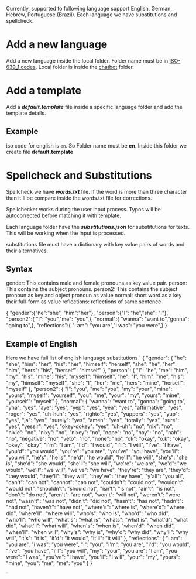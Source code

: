 Currently, supported to following language support English, German, Hebrew, Portuguese (Brazil). Each language we have
substitutions and spellcheck.

# Add a new language

Add a new language inside the local folder. Folder name must be
in [ISO-639_1 codes](https://en.wikipedia.org/wiki/List_of_ISO_639-1_codes). Local folder is inside
the [chatbot](https://github.com/ahmadfaizalbh/Chatbot/tree/master/chatbot/local) folder.

# Add a template

Add a ***default.template*** file inside a specific language folder and add the template details.

## Example

iso code for english is `en`. So Folder name must be **en**. Inside this folder we create file **default.template**

# Spellcheck and Substitutions

Spellcheck we have ***words.txt*** file. If the word is more than three character then it'll be compare inside the words.txt
file for corrections.

Spellchecker works during the user input process. Typos will be autocorrected before matching it with template.

Each language folder have the ***substitutions.json*** for substitutions for texts. This will be working when the input
is processed.

substitutions file must have a dictionary with key value pairs of words and their alternatives.

## Syntax

gender: This contains male and female pronouns as key value pair. 
person: This contains the subject pronouns. 
person2: This contains the subject pronoun as key and  object pronoun as value
normal: short word as a key their full-form as value
reflections: reflections of same sentence 

{
"gender":{"he":"she", "him":"her"},
"person":{"I": "he","she": "I"},
"person2":{ "I": "you","me": "you",},
"normal":{ "wanna": "want to","gonna": "going to",},
"reflections":{ "i am": "you are","i was": "you were",} }


## Example of English
Here we have full list of english language substitutions
`
{
"gender": {
"he": "she",
"him": "her",
"his": "her",
"himself": "herself",
"she": "he",
"her": "him",
"hers": "his",
"herself": "himself"
},
"person": {
"I": "he",
"me": "him",
"my": "his",
"mine": "his",
"myself": "himself",
"he": "I",
"him": "me",
"his": "my",
"himself": "myself",
"she": "I",
"her": "me",
"hers": "mine",
"herself": "myself"
},
"person2": {
"I": "you",
"me": "you",
"my": "your",
"mine": "yours",
"myself": "yourself",
"you": "me",
"your": "my",
"yours": "mine",
"yourself": "myself"
},
"normal": {
"wanna": "want to",
"gonna": "going to",
"yha": "yes",
"aye": "yes",
"yep": "yes",
"yea": "yes",
"affirmative": "yes",
"roger": "yes",
"uh-huh": "yes",
"righto": "yes",
"yuppers": "yes",
"yup": "yes",
"ja": "yes",
"surely": "yes",
"amen": "yes",
"totally": "yes",
"sure": "yes",
"yessir": "yes",
"okey-dokey": "yes",
"uh-uh": "no",
"nix": "no",
"nixie": "no",
"nixy": "no",
"nixey": "no",
"nope": "no",
"nay": "no",
"nah": "no",
"negative": "no",
"veto": "no",
"none": "no",
"ok": "okay",
"o.k": "okay",
"okey": "okay",
"I'm": "I am",
"I'd": "I would",
"I'll": "I will",
"I've": "I have",
"you'd": "you would",
"you're": "you are",
"you've": "you have",
"you'll": "you will",
"he's": "he is",
"he'd": "he would",
"he'll": "he will",
"she's": "she is",
"she'd": "she would",
"she'll": "she will",
"we're": "we are",
"we'd": "we would",
"we'll": "we will",
"we've": "we have",
"they're": "they are",
"they'd": "they would",
"they'll": "they will",
"they've": "they have",
"y'all": "you all",
"can't": "can not",
"cannot": "can not",
"couldn't": "could not",
"wouldn't": "would not",
"shouldn't": "should not",
"isn't": "is not",
"ain't": "is not",
"don't": "do not",
"aren't": "are not",
"won't": "will not",
"weren't": "were not",
"wasn't": "was not",
"didn't": "did not",
"hasn't": "has not",
"hadn't": "had not",
"haven't": "have not",
"where's": "where is",
"where'd": "where did",
"where'll": "where will",
"who's": "who is",
"who'd": "who did",
"who'll": "who will",
"what's": "what is",
"whats": "what is",
"what'd": "what did",
"what'll": "what will",
"when's": "when is",
"when'd": "when did",
"when'll": "when will",
"why's": "why is",
"why'd": "why did",
"why'll": "why will",
"it's": "it is",
"it'd": "it would",
"it'll": "it will"
},
"reflections": {
"i am": "you are",
"i was": "you were",
"i": "you",
"i'm": "you are",
"i'd": "you would",
"i've": "you have",
"i'll": "you will",
"my": "your",
"you are": "I am",
"you were": "I was",
"you've": "I have",
"you'll": "I will",
"your": "my",
"yours": "mine",
"you": "me",
"me": "you"
}
}

`

